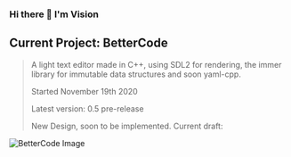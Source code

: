 ### Hi there 👋 I'm Vision

## Current Project: BetterCode
> A light text editor made in C++, using SDL2 for rendering, the immer library for immutable data structures and soon yaml-cpp.
> 
> Started November 19th 2020
> 
> Latest version: 0.5 pre-release
> 
> New Design, soon to be implemented. Current draft:

![BetterCode Image](betterCodeDesign.png)
